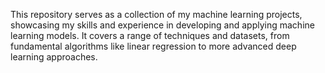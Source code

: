 This repository serves as a collection of my machine learning projects, showcasing my skills and experience in developing and applying machine learning models.  It covers a range of techniques and datasets, from fundamental algorithms like linear regression to more advanced deep learning approaches. 
